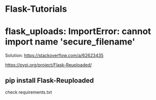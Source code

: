 # Flask-Tutorials

# flask_uploads: ImportError: cannot import name 'secure_filename'
Solution: https://stackoverflow.com/a/62623435

https://pypi.org/project/Flask-Reuploaded/

## pip install Flask-Reuploaded

check requirements.txt
